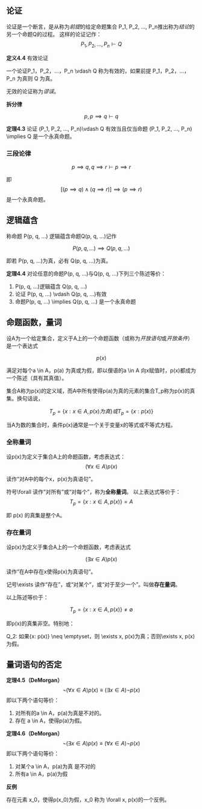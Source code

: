 ## 论证

论证是一个断言，是从称为*前提*的给定命题集合 P_1, P_2, ..., P_n推出称为*结论*的另一个命题Q的过程。
这样的论证记作：
$$
P_1, P_2, ..., P_n \vdash Q
$$

**定义4.4** 有效论证

一个论证P_1，P_2，...，P_n \vdash Q 称为有效的，如果前提 P_1，P_2，...，P_n 为真则 Q 为真。

无效的论证称为*谬误*。

**拆分律**

$$
p, p \implies q \vdash q
$$

**定理4.3** 论证 (P_1, P_2, ..., P_n)\vdash Q 有效当且仅当命题 (P_1, P_2, ..., P_n) \implies Q 是一个永真命题。

### 三段论律

$$
p \implies q, q \implies r \vdash p \implies r
$$

即
$$
[(p \implies q) \land (q \implies r)] \implies (p \implies r)
$$
是一个永真命题。

## 逻辑蕴含

称命题 P(p, q, ...) 逻辑蕴含命题Q(p, q, ...)记作

$$
P(p, q, ...) \implies Q(p, q, ...)
$$

即若 P(p, q, ...)为真，必有 Q(p, q, ...)为真。

**定理4.4** 对论任意的命题P(p, q, ...)与Q(p, q, ...)下列三个陈述等价：
  1. P(p, q, ...)逻辑蕴含 Q(p, q, ...)
  2. 论证 P(p, q, ...) \vdash Q(p, q, ...)有效
  3. 命题P(p, q, ...) \implies Q(p, q, ...) 是一个永真命题

## 命题函数，量词

设A为一个给定集合，定义于A上的一个命题函数（或称为*开放语句*或*开放条件*）是一个表达式

$$
p(x)
$$

满足对每个a \in A，p(a) 为真或为假，即以俚语的a \in A 向x赋值时，p(x)都成为一个陈述（具有其真值）。

集合A称为p(x)的定义域，而A中所有使得p(a)为真的元素的集合T_p称为p(x)的真集。换句话说，

$$
T_p = \{x: x \in A, p(x) 为真\} 或 T_p = \{x: p(x)\}
$$

当A为数的集合时，条件p(x)通常是一个关于变量x的等式或不等式方程。


### 全称量词

设p(x)为定义于集合A上的命题函数，考虑表达式：
$$
(\forall x \in A) p(x)
$$

读作“对A中的每个x，p(x)为真语句”。

符号\forall 读作“对所有”或“对每个”，称为**全称量词**。
以上表达式等价于：
$$
T_p = \{x: x \in A, p(x) \} = A
$$

即 p(x) 的真集是整个A。

### 存在量词

设p(x)为定义于集合A上的一个命题函数，考虑表达式

$$
(\exists x \in A)p(x)
$$

读作“在A中存在x使得p(x)为真语句”。

记号\exists 读作“存在”，或“对某个”，或“对于至少一个”。叫做**存在量词**。

以上陈述等价于：

$$
T_p = \{x: x \in A, p(x)\} \neq \emptyset
$$

即p(x)的真集非空。特别地：

  Q_2: 如果{x: p(x)} \neq \emptyset，则 \exists x, p(x)为真；否则\exists x, p(x)为假。

## 量词语句的否定

**定理4.5（DeMorgan）**
$$
\lnot (\forall x \in A)p(x) \equiv (\exists x \in A)\lnot p(x)
$$
即以下两个语句等价：
  1. 对所有的a \in A，p(a)为真是不对的。
  2. 存在 a \in A，使得p(a)为假。

**定理4.6（DeMorgan）**
$$
\lnot(\exists x \in A)p(x) \equiv (\forall x \in A) \lnot p(x)
$$
即以下两个语句等价：
  1. 对某个a \in A，p(a)为真 是不对的
  2. 所有a \in A，p(a)为假

**反例**

存在元素 x_0，使得p(x_0)为假，x_0 称为 \forall x, p(x)的一个反例。
